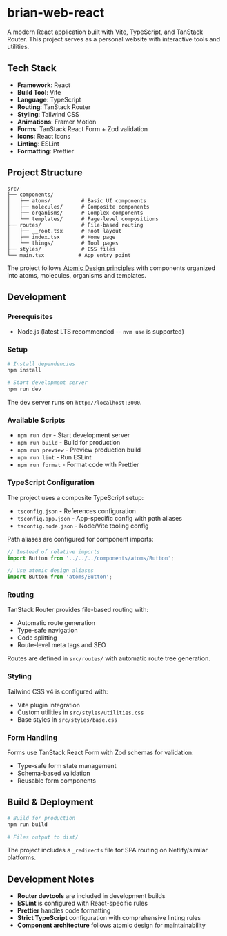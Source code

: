 # brian-web-react

A modern React application built with Vite, TypeScript, and TanStack Router. This project serves as a personal website with interactive tools and utilities.

## Tech Stack

- **Framework**: React
- **Build Tool**: Vite
- **Language**: TypeScript
- **Routing**: TanStack Router
- **Styling**: Tailwind CSS
- **Animations**: Framer Motion
- **Forms**: TanStack React Form + Zod validation
- **Icons**: React Icons
- **Linting**: ESLint
- **Formatting**: Prettier

## Project Structure

```
src/
├── components/
│   ├── atoms/          # Basic UI components
│   ├── molecules/      # Composite components
│   ├── organisms/      # Complex components
│   └── templates/      # Page-level compositions
├── routes/             # File-based routing
│   ├── __root.tsx      # Root layout
│   ├── index.tsx       # Home page
│   └── things/         # Tool pages
├── styles/             # CSS files
└── main.tsx           # App entry point
```

The project follows [Atomic Design principles](https://atomicdesign.bradfrost.com/) with components organized into atoms, molecules, organisms and templates.

## Development

### Prerequisites

- Node.js (latest LTS recommended -- `nvm use` is supported)

### Setup

```bash
# Install dependencies
npm install

# Start development server
npm run dev
```

The dev server runs on `http://localhost:3000`.

### Available Scripts

- `npm run dev` - Start development server
- `npm run build` - Build for production
- `npm run preview` - Preview production build
- `npm run lint` - Run ESLint
- `npm run format` - Format code with Prettier

### TypeScript Configuration

The project uses a composite TypeScript setup:

- `tsconfig.json` - References configuration
- `tsconfig.app.json` - App-specific config with path aliases
- `tsconfig.node.json` - Node/Vite tooling config

Path aliases are configured for component imports:

```typescript
// Instead of relative imports
import Button from '../../../components/atoms/Button';

// Use atomic design aliases
import Button from 'atoms/Button';
```

### Routing

TanStack Router provides file-based routing with:

- Automatic route generation
- Type-safe navigation
- Code splitting
- Route-level meta tags and SEO

Routes are defined in `src/routes/` with automatic route tree generation.

### Styling

Tailwind CSS v4 is configured with:

- Vite plugin integration
- Custom utilities in `src/styles/utilities.css`
- Base styles in `src/styles/base.css`

### Form Handling

Forms use TanStack React Form with Zod schemas for validation:

- Type-safe form state management
- Schema-based validation
- Reusable form components

## Build & Deployment

```bash
# Build for production
npm run build

# Files output to dist/
```

The project includes a `_redirects` file for SPA routing on Netlify/similar platforms.

## Development Notes

- **Router devtools** are included in development builds
- **ESLint** is configured with React-specific rules
- **Prettier** handles code formatting
- **Strict TypeScript** configuration with comprehensive linting rules
- **Component architecture** follows atomic design for maintainability
